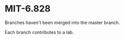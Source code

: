 # MIT-6.828

Branches haven't been merged into the master branch.

Each branch contributes to a lab.
